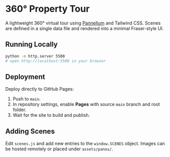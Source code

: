 # 360° Property Tour

A lightweight 360° virtual tour using [Pannellum](https://pannellum.org/) and Tailwind CSS. Scenes are defined in a single data file and rendered into a minimal Fraser-style UI.

## Running Locally

```bash
python -m http.server 5500
# open http://localhost:5500 in your browser
```

## Deployment

Deploy directly to GitHub Pages:

1. Push to `main`.
2. In repository settings, enable **Pages** with source `main` branch and root folder.
3. Wait for the site to build and publish.

## Adding Scenes

Edit `scenes.js` and add new entries to the `window.SCENES` object. Images can be hosted remotely or placed under `assets/panos/`.
